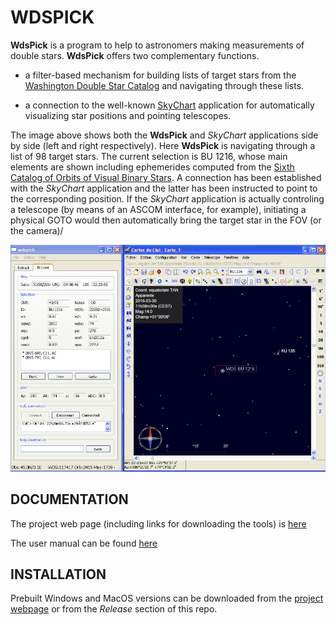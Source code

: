 WDSPICK 
====

**WdsPick** is a program to help to astronomers making measurements of double stars.  **WdsPick** offers two
complementary functions.

* a filter-based mechanism for building lists of target stars from the
[Washington Double Star Catalog](http://www.astro.gsu.edu/wds) and navigating through these lists.

* a connection to the well-known [SkyChart](https://www.ap-i.net/skychart/start?id=en/start)
application for automatically visualizing star positions and pointing telescopes.

The image above shows both the **WdsPick** and _SkyChart_ applications side by side (left and right
respectively). Here **WdsPick** is navigating through a list of 98 target stars. The current
selection is BU 1216, whose main elements are shown including ephemerides computed from the [Sixth
Catalog of Orbits of Visual Binary Stars](http://astro.gsu.edu/wds/orb6/orb6text.html).  A connection has
been established with the _SkyChart_ application and the latter has been instructed to point to the
corresponding position. If the _SkyChart_ application is actually controling a telescope (by means of
an ASCOM interface, for example), initiating a physical GOTO would then automatically bring the
target star in the FOV (or the camera)/

![](./doc/figs/snapshot.png)

DOCUMENTATION
-------------

The project web page (including links for downloading the tools) is 
[here](http://www.astrosurf.com/legalet/Astro/WdsPIck.html)

The user manual can be found
[here](http://www.astrosurf.com/legalet/software/wdspick/WdsPick-manual.pdf)

INSTALLATION
------------

Prebuilt Windows and MacOS versions can be downloaded from the [project
webpage](http://www.astrosurf.com/legalet/Astro/WdsPIck.html)
or from the _Release_ section of this repo.
